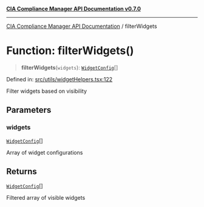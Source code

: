 [**CIA Compliance Manager API Documentation v0.7.0**](../README.md)

***

[CIA Compliance Manager API Documentation](../globals.md) / filterWidgets

# Function: filterWidgets()

> **filterWidgets**(`widgets`): [`WidgetConfig`](../interfaces/WidgetConfig.md)[]

Defined in: [src/utils/widgetHelpers.tsx:122](https://github.com/Hack23/cia-compliance-manager/blob/main/src/utils/widgetHelpers.tsx#L122)

Filter widgets based on visibility

## Parameters

### widgets

[`WidgetConfig`](../interfaces/WidgetConfig.md)[]

Array of widget configurations

## Returns

[`WidgetConfig`](../interfaces/WidgetConfig.md)[]

Filtered array of visible widgets
